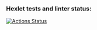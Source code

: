### Hexlet tests and linter status:
[![Actions Status](https://github.com/muruyam/python-project-49/actions/workflows/hexlet-check.yml/badge.svg)](https://github.com/muruyam/python-project-49/actions)